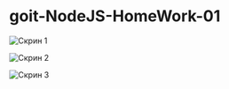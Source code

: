 # goit-NodeJS-HomeWork-01

![Скрин 1](https://i.ibb.co/LpkT6Fc/01-node-basics-module-1.png)

![Скрин 2](https://github.com/sl24/goit-NodeJS-HomeWork-01/blob/01-basics-module/img/01-node-basics-module-2.png)

![Скрин 3](https://github.com/sl24/goit-NodeJS-HomeWork-01/blob/01-basics-module/img/01-node-basics-module-3.png)​
